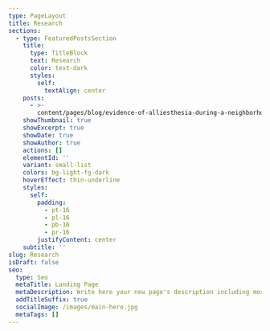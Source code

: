 ```yaml
---
type: PageLayout
title: Research
sections:
  - type: FeaturedPostsSection
    title:
      type: TitleBlock
      text: Research
      color: text-dark
      styles:
        self:
          textAlign: center
    posts:
      - >-
        content/pages/blog/evidence-of-alliesthesia-during-a-neighborhood-thermal-walk-in-a-hot-and-dry-city.md
    showThumbnail: true
    showExcerpt: true
    showDate: true
    showAuthor: true
    actions: []
    elementId: ''
    variant: small-list
    colors: bg-light-fg-dark
    hoverEffect: thin-underline
    styles:
      self:
        padding:
          - pt-16
          - pl-16
          - pb-16
          - pr-16
        justifyContent: center
    subtitle: ''
slug: Research
isDraft: false
seo:
  type: Seo
  metaTitle: Landing Page
  metaDescription: Write here your new page's description including most relevant keywords.
  addTitleSuffix: true
  socialImage: /images/main-hero.jpg
  metaTags: []
---
```

